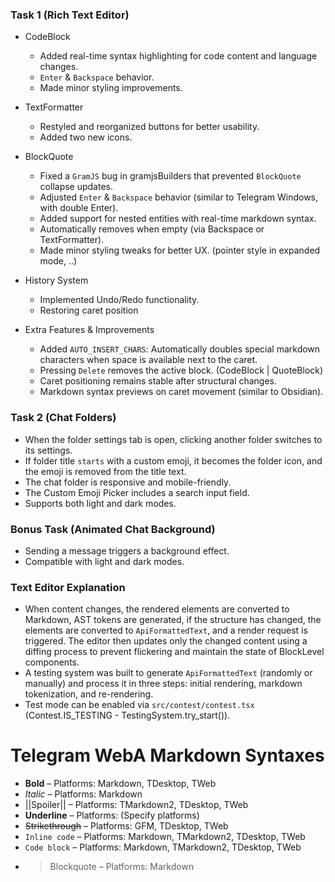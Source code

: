 ### Task 1 (Rich Text Editor)

- CodeBlock
  - Added real-time syntax highlighting for code content and language changes.
  - `Enter` & `Backspace` behavior.
  - Made minor styling improvements.
- TextFormatter
  - Restyled and reorganized buttons for better usability.
  - Added two new icons.
- BlockQuote
  - Fixed a `GramJS` bug in gramjsBuilders that prevented `BlockQuote` collapse updates.
  - Adjusted `Enter` & `Backspace` behavior (similar to Telegram Windows, with double Enter).
  - Added support for nested entities with real-time markdown syntax.
  - Automatically removes when empty (via Backspace or TextFormatter).
  - Made minor styling tweaks for better UX. (pointer style in expanded mode, ..)
- History System
  - Implemented Undo/Redo functionality.
  - Restoring caret position

- Extra Features & Improvements
  - Added `AUTO_INSERT_CHARS`: Automatically doubles special markdown characters when space is available next to the caret.
  - Pressing `Delete` removes the active block. (CodeBlock | QuoteBlock)
  - Caret positioning remains stable after structural changes.
  - Markdown syntax previews on caret movement (similar to Obsidian).

### Task 2 (Chat Folders)

- When the folder settings tab is open, clicking another folder switches to its settings.
- If folder title `starts` with a custom emoji, it becomes the folder icon, and the emoji is removed from the title text.
- The chat folder is responsive and mobile-friendly.
- The Custom Emoji Picker includes a search input field.
- Supports both light and dark modes.

### Bonus Task (Animated Chat Background)

- Sending a message triggers a background effect.
- Compatible with light and dark modes.

### Text Editor Explanation

- When content changes, the rendered elements are converted to Markdown, AST tokens are generated, if the structure has changed, the elements are converted to `ApiFormattedText`, and a render request is triggered. The editor then updates only the changed content using a diffing process to prevent flickering and maintain the state of BlockLevel components.
- A testing system was built to generate `ApiFormattedText` (randomly or manually) and process it in three steps: initial rendering, markdown tokenization, and re-rendering.
- Test mode can be enabled via `src/contest/contest.tsx` (Contest.IS_TESTING - TestingSystem.try_start()).

# Telegram WebA Markdown Syntaxes

- **Bold**             – Platforms: Markdown, TDesktop, TWeb
- *Italic*             – Platforms: Markdown
- ||Spoiler||          – Platforms: TMarkdown2, TDesktop, TWeb
- __Underline__        – Platforms: (Specify platforms)
- ~~Strikethrough~~    – Platforms: GFM, TDesktop, TWeb
- `Inline code`        – Platforms: Markdown, TMarkdown2, TDesktop, TWeb
- ```Code block```     – Platforms: Markdown, TMarkdown2, TDesktop, TWeb
- > Blockquote         – Platforms: Markdown
